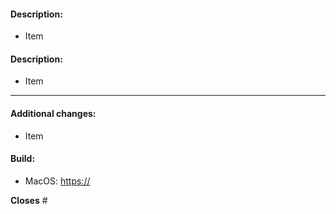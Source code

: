 #### Description:
- Item

#### Description:
- Item

---

#### Additional changes:
* Item

#### Build:
* MacOS: [https://](url)


**Closes** #

